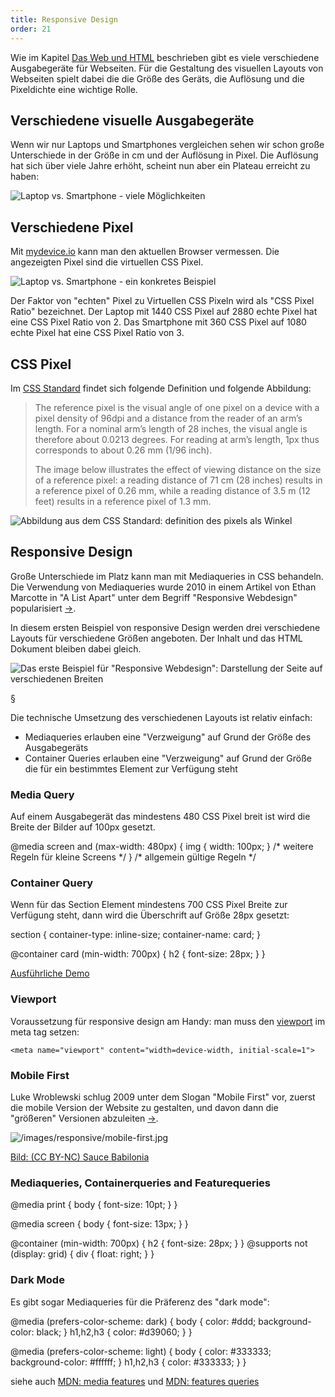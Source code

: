 ```yaml
---
title: Responsive Design
order: 21
---
```


Wie im Kapitel [Das Web und HTML](/das-web-und-html/) beschrieben gibt es viele verschiedene Ausgabegeräte für Webseiten. Für die Gestaltung des visuellen Layouts von Webseiten spielt dabei die die Größe des Geräts, die Auflösung und die Pixeldichte eine wichtige Rolle.

## Verschiedene visuelle Ausgabegeräte

Wenn wir nur Laptops und Smartphones vergleichen sehen wir schon große
Unterschiede in der Größe in cm und der Auflösung in Pixel. Die Auflösung hat
sich über viele Jahre erhöht, scheint nun aber ein Plateau erreicht zu haben:


![Laptop vs. Smartphone - viele Möglichkeiten](/images/css-layout/res-and-img.jpg)

## Verschiedene Pixel

Mit [mydevice.io](https://www.mydevice.io/) kann man den aktuellen Browser
vermessen. Die angezeigten Pixel sind die virtuellen CSS Pixel.

![Laptop vs. Smartphone - ein konkretes Beispiel](/images/css-layout/res-and-mydevice.png )

Der Faktor von "echten" Pixel zu Virtuellen CSS Pixeln wird als "CSS Pixel Ratio" bezeichnet.
Der Laptop mit 1440 CSS Pixel auf 2880 echte Pixel hat eine CSS Pixel Ratio von 2.
Das Smartphone mit 360 CSS Pixel auf 1080 echte Pixel hat eine CSS Pixel Ratio von 3.

## CSS Pixel

Im [CSS Standard](https://drafts.csswg.org/css-values-3/#px) findet sich folgende
Definition und folgende Abbildung:

> The reference pixel is the visual angle of one pixel on a device with a pixel density of 96dpi and a distance from
> the reader of an arm’s length. For a nominal arm’s length of 28 inches, the visual angle is therefore about
> 0.0213 degrees. For reading at arm’s length, 1px thus corresponds to about 0.26 mm (1/96 inch).
>
> The image below illustrates the effect of viewing distance on the size of a reference pixel: a reading distance
> of 71 cm (28 inches) results in a reference pixel of 0.26 mm, while a reading distance of 3.5 m (12 feet)
> results in a reference pixel of 1.3 mm.

![Abbildung aus dem CSS Standard: definition des pixels als Winkel](/images/css-layout/css-pixel-definition.png)

## Responsive Design

Große Unterschiede im Platz kann man mit Mediaqueries in CSS behandeln. Die Verwendung von Mediaqueries wurde 2010 in einem Artikel von Ethan Marcotte in "A List Apart" unter dem Begriff "Responsive Webdesign" popularisiert [&rarr;](http://www.alistapart.com/articles/responsive-web-design/).

In diesem ersten Beispiel von responsive Design werden drei verschiedene Layouts
für verschiedene Größen angeboten. Der Inhalt und das HTML Dokument bleiben dabei gleich.

![Das erste Beispiel für "Responsive Webdesign": Darstellung der Seite auf verschiedenen Breiten](/images/css-layout/responsive.png)

§

Die technische Umsetzung des verschiedenen Layouts ist relativ einfach:

* Mediaqueries erlauben eine "Verzweigung" auf Grund der Größe des Ausgabegeräts
* Container Queries erlauben eine "Verzweigung" auf Grund der Größe die für ein bestimmtes Element zur Verfügung steht


### Media Query

Auf einem Ausgabegerät das mindestens 480 CSS Pixel breit ist
wird die Breite der Bilder auf 100px gesetzt.

<css caption="CSS mit Mediaquery">
@media screen and (max-width: 480px) {
  img {
    width: 100px;
  }
  /* weitere Regeln für kleine Screens */
}
/* allgemein gültige Regeln */
</css>


### Container Query

Wenn für das Section Element mindestens 700 CSS Pixel Breite
zur Verfügung steht, dann wird die Überschrift auf Größe 28px gesetzt:

<css caption="CSS mit Container Query">
section {
  container-type: inline-size;
  container-name: card;
}

@container card (min-width: 700px) {
  h2 {
    font-size: 28px;
  }
}
</css>

[Ausführliche Demo](/images/css-layout/container-query.html)

### Viewport

Voraussetzung für responsive design am Handy: man muss den [viewport](https://developer.mozilla.org/en-US/docs/Web/HTML/Viewport_meta_tag) im meta tag setzen:

    <meta name="viewport" content="width=device-width, initial-scale=1">

### Mobile First

Luke Wroblewski schlug 2009 unter dem Slogan "Mobile First" vor, zuerst die mobile Version der Website zu gestalten, und davon dann die "größeren" Versionen abzuleiten [&rarr;](http://www.lukew.com/ff/entry.asp?933).

![/images/responsive/mobile-first.jpg](/images/responsive/mobile-first.jpg)

[Bild: (CC BY-NC) Sauce Babilonia](https://www.flickr.com/photos/saucef/7184615025)

### Mediaqueries, Containerqueries and Featurequeries

<css caption="CSS Medaqueries Beispiel">
@media print {
  body { font-size: 10pt; }
}

@media screen {
  body { font-size: 13px; }
}

@container (min-width: 700px) {
  h2 { font-size: 28px; }
}
@supports not (display: grid) {
  div {
    float: right;
  }
}
</css>

### Dark Mode

Es gibt sogar Mediaqueries für die Präferenz des "dark mode":

<css caption="CSS Medaqueries für color-scheme">
@media (prefers-color-scheme: dark) {
  body {
    color: #ddd;
    background-color: black;
  }
  h1,h2,h3 {
    color: #d39060;
  }
}

@media (prefers-color-scheme: light) {
  body {
    color: #333333;
    background-color: #ffffff;
  }
  h1,h2,h3 {
    color: #333333;
  }
}
</css>

siehe auch [MDN: media features](https://developer.mozilla.org/en-US/docs/Web/CSS/Media_Queries/Using_media_queries#Media_features) und [MDN: features queries](https://developer.mozilla.org/en-US/docs/Web/CSS/@supports)

